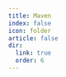```yaml
---
title: Maven
index: false
icon: folder
article: false
dir:
  link: true
  order: 6
---
```


<Catalog />
